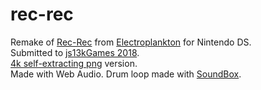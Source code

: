 # rec-rec

Remake of [Rec-Rec](https://www.youtube.com/watch?v=9NEivOPy1EE) from [Electroplankton](https://en.wikipedia.org/wiki/Electroplankton) for Nintendo DS.  
Submitted to [js13kGames 2018](https://js13kgames.com/entries/rec-rec).  
[4k self-extracting png](https://shu1.github.io/rec-rec/png.html) version.  
Made with Web Audio. Drum loop made with [SoundBox](http://sb.bitsnbites.eu).
